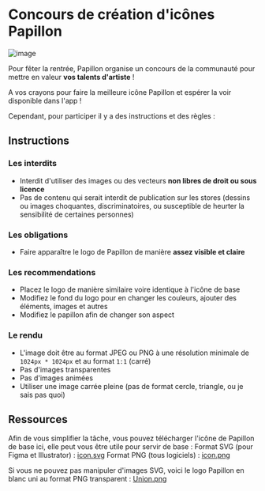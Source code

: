 # Concours de création d'icônes Papillon

![image](https://github.com/PapillonApp/docs/assets/32978709/6652aaf3-0ae6-4151-8c55-8a5f5d4f71f6)

Pour fêter la rentrée, Papillon organise un concours de la communauté pour mettre en valeur **vos talents d'artiste** !

A vos crayons pour faire la meilleure icône Papillon et espérer la voir disponible dans l'app !

Cependant, pour participer il y a des instructions et des règles :

## Instructions

### Les interdits
 - Interdit d'utiliser des images ou des vecteurs **non libres de droit ou sous licence**
 - Pas de contenu qui serait interdit de publication sur les stores (dessins ou images choquantes, discriminatoires, ou susceptible de heurter la sensibilité de certaines personnes)
### Les obligations
- Faire apparaître le logo de Papillon de manière **assez visible et claire**
### Les recommendations
- Placez le logo de manière similaire voire identique à l'icône de base
- Modifiez le fond du logo pour en changer les couleurs, ajouter des éléments, images et autres
- Modifiez le papillon afin de changer son aspect
### Le rendu
- L'image doit être au format JPEG ou PNG à une résolution minimale de `1024px * 1024px` et au format `1:1` (carré)
- Pas d'images transparentes
- Pas d'images animées
- Utiliser une image carrée pleine (pas de format cercle, triangle, ou je sais pas quoi)

## Ressources

Afin de vous simplifier la tâche, vous pouvez télécharger l'icône de Papillon de base ici, elle peut vous être utile pour servir de base :
Format SVG (pour Figma et Illustrator) : [icon.svg](https://logi12-my.sharepoint.com/:u:/g/personal/contact_vincelinise_com/EQ-1wyA167NKvHiAAQSUdegBT5dix-zp0ePF144hdvyIjA?e=EGct3B)
Format PNG (tous logiciels) : [icon.png](https://logi12-my.sharepoint.com/:i:/g/personal/contact_vincelinise_com/EXZOKAKDT5ZBu-Fx0WT34LEBssUsIbRBe6mt6VZEy8e-sA?e=rgAyEX)

Si vous ne pouvez pas manipuler d'images SVG, voici le logo Papillon en blanc uni au format PNG transparent : [Union.png](https://logi12-my.sharepoint.com/:i:/g/personal/contact_vincelinise_com/EVoz8rVfV_ZFiAWQwzn5szUBlZYpxnZnknTjRbxs1VUWGw?e=LtdnRt)
